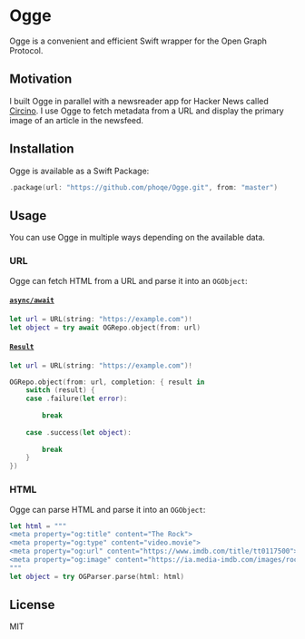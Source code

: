 # Ogge

Ogge is a convenient and efficient Swift wrapper for the Open Graph Protocol.

## Motivation

I built Ogge in parallel with a newsreader app for Hacker News called [Circino]().
I use Ogge to fetch metadata from a URL and display the primary image of an article in the newsfeed.

## Installation

Ogge is available as a Swift Package:

```swift
.package(url: "https://github.com/phoqe/Ogge.git", from: "master")
```

## Usage

You can use Ogge in multiple ways depending on the available data.

### URL

Ogge can fetch HTML from a URL and parse it into an `OGObject`:

#### [`async/await`](https://docs.swift.org/swift-book/LanguageGuide/Concurrency.html)

```swift
let url = URL(string: "https://example.com")!
let object = try await OGRepo.object(from: url)
```

#### [`Result`](https://developer.apple.com/documentation/swift/result)

```swift
let url = URL(string: "https://example.com")!

OGRepo.object(from: url, completion: { result in
    switch (result) {
    case .failure(let error):
        
        break
        
    case .success(let object):
        
        break
    }
})
```

### HTML

Ogge can parse HTML and parse it into an `OGObject`:

```swift
let html = """
<meta property="og:title" content="The Rock">
<meta property="og:type" content="video.movie">
<meta property="og:url" content="https://www.imdb.com/title/tt0117500">
<meta property="og:image" content="https://ia.media-imdb.com/images/rock.jpg">
"""
let object = try OGParser.parse(html: html)
```

## License

MIT

